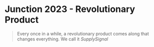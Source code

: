 # Junction 2023 - Revolutionary Product

> Every once in a while, a revolutionary product comes along that changes everything. We call it *SupplySignal*
